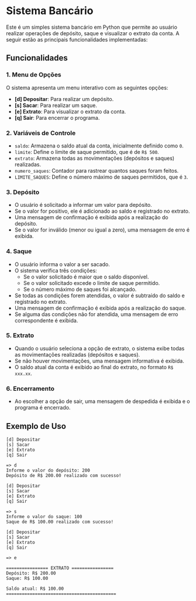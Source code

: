 # Sistema Bancário

Este é um simples sistema bancário em Python que permite ao usuário realizar operações de depósito, saque e visualizar o extrato da conta. A seguir estão as principais funcionalidades implementadas:

## Funcionalidades

### 1. Menu de Opções

O sistema apresenta um menu interativo com as seguintes opções:

- **[d] Depositar**: Para realizar um depósito.
- **[s] Sacar**: Para realizar um saque.
- **[e] Extrato**: Para visualizar o extrato da conta.
- **[q] Sair**: Para encerrar o programa.

### 2. Variáveis de Controle

- `saldo`: Armazena o saldo atual da conta, inicialmente definido como `0`.
- `limite`: Define o limite de saque permitido, que é de `R$ 500`.
- `extrato`: Armazena todas as movimentações (depósitos e saques) realizadas.
- `numero_saques`: Contador para rastrear quantos saques foram feitos.
- `LIMITE_SAQUES`: Define o número máximo de saques permitidos, que é `3`.

### 3. Depósito

- O usuário é solicitado a informar um valor para depósito.
- Se o valor for positivo, ele é adicionado ao saldo e registrado no extrato.
- Uma mensagem de confirmação é exibida após a realização do depósito.
- Se o valor for inválido (menor ou igual a zero), uma mensagem de erro é exibida.

### 4. Saque

- O usuário informa o valor a ser sacado.
- O sistema verifica três condições:
  - Se o valor solicitado é maior que o saldo disponível.
  - Se o valor solicitado excede o limite de saque permitido.
  - Se o número máximo de saques foi alcançado.
- Se todas as condições forem atendidas, o valor é subtraído do saldo e registrado no extrato.
- Uma mensagem de confirmação é exibida após a realização do saque.
- Se alguma das condições não for atendida, uma mensagem de erro correspondente é exibida.

### 5. Extrato

- Quando o usuário seleciona a opção de extrato, o sistema exibe todas as movimentações realizadas (depósitos e saques).
- Se não houver movimentações, uma mensagem informativa é exibida.
- O saldo atual da conta é exibido ao final do extrato, no formato `R$ xxx.xx`.

### 6. Encerramento

- Ao escolher a opção de sair, uma mensagem de despedida é exibida e o programa é encerrado.

## Exemplo de Uso

```plaintext
[d] Depositar
[s] Sacar
[e] Extrato
[q] Sair

=> d
Informe o valor do depósito: 200
Depósito de R$ 200.00 realizado com sucesso!

[d] Depositar
[s] Sacar
[e] Extrato
[q] Sair

=> s
Informe o valor do saque: 100
Saque de R$ 100.00 realizado com sucesso!

[d] Depositar
[s] Sacar
[e] Extrato
[q] Sair

=> e

================ EXTRATO ================
Depósito: R$ 200.00
Saque: R$ 100.00

Saldo atual: R$ 100.00
==========================================









